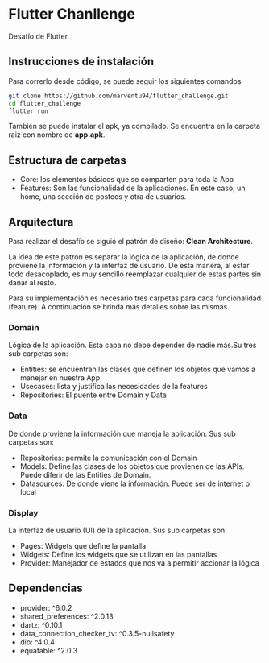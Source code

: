 # Flutter Chanllenge

Desafío de Flutter.

## Instrucciones de instalación

Para correrlo desde código, se puede seguir los siguientes comandos

```sh
git clone https://github.com/marventu94/flutter_challenge.git
cd flutter_challenge
flutter run
```

También se puede instalar el apk, ya compilado. Se encuentra en la carpeta raiz con nombre de **app.apk**.

## Estructura de carpetas

- Core: los elementos básicos que se comparten para toda la App
- Features: Son las funcionalidad de la aplicaciones. En este caso, un home, una sección de posteos y otra de usuarios.

## Arquitectura

Para realizar el desafío se siguió el patrón de diseño: **Clean Architecture**.

La idea de este patrón es separar la lógica de la aplicación, de donde proviene la información y la interfaz de usuario. De esta manera, al estar todo desacoplado, es muy sencillo reemplazar cualquier de estas partes sin dañar al resto.

Para su implementación es necesario tres carpetas para cada funcionalidad (feature). A continuación se brinda más detalles sobre las mismas.

### Domain

Lógica de la aplicación. Esta capa no debe depender de nadie más.Su tres sub carpetas son:

- Entities: se encuentran las clases que definen los objetos que vamos a manejar en nuestra App
- Usecases: lista y justifica las necesidades de la features 
- Repositories: El puente entre Domain y Data

### Data

De donde proviene la información que maneja la aplicación. Sus sub carpetas son:

- Repositories: permite la comunicación con el Domain
- Models: Define las clases de los objetos que provienen de las APIs. Puede diferir de las Entities de Domain.
- Datasources: De donde viene la información. Puede ser de internet o local


### Display

La interfaz de usuario (UI) de la aplicación. Sus sub carpetas son:

- Pages: Widgets que define la pantalla
- Widgets: Define los widgets que se utilizan en las pantallas
- Provider: Manejador de estados que nos va a permitir accionar la lógica

## Dependencias

- provider: ^6.0.2
- shared_preferences: ^2.0.13
- dartz: ^0.10.1
- data_connection_checker_tv: ^0.3.5-nullsafety
- dio: ^4.0.4
- equatable: ^2.0.3